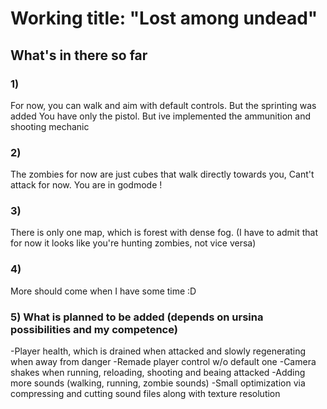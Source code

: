 # Working title: "Lost among undead"

## What's in there so far
### 1)
For now, you can walk and aim with default controls. But the sprinting was added
You have only the pistol. But ive implemented the ammunition and shooting mechanic

### 2)
The zombies for now are just cubes that walk directly towards you, Cant't attack for now. You are in godmode !

### 3)
There is only one map, which is forest with dense fog. (I have to admit that for now it looks like you're hunting zombies, not vice versa)

### 4) 
More should come when I have some time :D

### 5) What is planned to be added (depends on ursina possibilities and my competence)
-Player health, which is drained when attacked and slowly regenerating when away from danger
-Remade player control w/o default one
-Camera shakes when running, reloading, shooting and beaing attacked
-Adding more sounds (walking, running, zombie sounds)
-Small optimization via compressing and cutting sound files along with texture resolution

